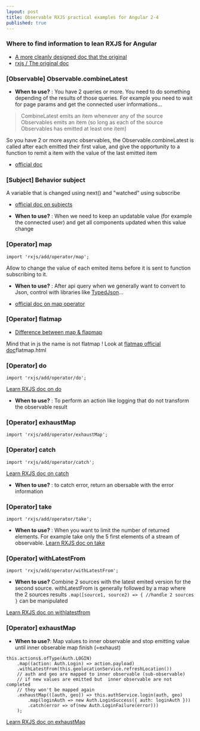 ```yaml
---
layout: post
title: Observable RXJS practical examples for Angular 2-4
published: true
---
```


### Where to find information to lean RXJS for Angular 

* [A more cleanly designed doc that the original](https://www.learnrxjs.io)
* [rxjs / The original doc](http://reactivex.io/rxjs/)

### [Observable] Observable.combineLatest

* **When to use?** : You have 2 queries or more. You need to do something depending of the results of those queries. For example  you need to wait for page params and get the connected user informations...

> CombineLatest emits an item whenever any of the source Observables emits an item (so long as each of the source Observables has emitted at least one item)

So you have 2 or more async observables, the Observable.combineLatest is called after each emitted their first value, and give the opportunity to a function to remit a item  with the value  of the last emitted item

* [official doc](http://reactivex.io/documentation/operators/combinelatest.html)

### [Subject] Behavior subject

A variable  that is changed using next() and "watched" using subscribe
* [official doc on subjects](http://reactivex.io/documentation/subject.html)

* **When to use?** : When we need to keep an updatable value (for example the connected  user) and get all components updated when this value change

### [Operator] map
`import 'rxjs/add/operator/map';`

Allow to change the  value of each emited items before  it is sent to function subscribing to it.

* **When to use?** : After api query when we generally want to convert to Json, control with libraries like [TypedJson](https://github.com/JohnWeisz/TypedJSON)...

* [ official doc on map operator](http://reactivex.io/documentation/operators/map.html)

### [Operator] flatmap

* [Difference between map & flapmap](https://namitamalik.github.io/Map-vs-FlatMap/)

Mind that in js the name is not flatmap ! 
Look at [flatmap official doc](http://reactivex.io/documentation/operators/)flatmap.html

### [Operator] do

`import 'rxjs/add/operator/do';`

[Learn RXJS doc on do](https://www.learnrxjs.io/operators/utility/do.html)

* **When to use?** : To perform an action like logging that do not transform the observable result

### [Operator] exhaustMap

`import 'rxjs/add/operator/exhaustMap';`


### [Operator] catch
`import 'rxjs/add/operator/catch';`

[Learn RXJS doc on catch](https://www.learnrxjs.io/operators/error_handling/catch.html)

* **When to use?** : to catch error, return an obersable with the error information


### [Operator] take
`import 'rxjs/add/operator/take';`

* **When to use?** : When you want to limit the number of returned elements. For example take only the 5 first elements of a stream of observable.
[Learn RXJS doc on take](https://www.learnrxjs.io/operators/filtering/take.html)

### [Operator] withLatestFrom

`import 'rxjs/add/operator/withLatestFrom';`

* **When to use?** Combine 2 sources with the latest emited version for the second source. withLatestFrom is generally followed by a map where the 2 sources results `.map([source1, source2) => { //handle 2 sources }` can be manipulated

[Learn RXJS doc on  withlatestfrom](https://www.learnrxjs.io/operators/combination/withlatestfrom.html)

### [Operator] exhaustMap

* **When to use?**: Map values to inner observable and stop emitting value until inner obserable map finish (=exhaust)
````
this.actions$.ofType(Auth.LOGIN)
    .map((action: Auth.Login) => action.payload)
    .withLatestFrom(this.geolocationService.refreshLocation())
    // auth and geo are mapped to inner observable (sub-observable)
    // if new values are emitted but  inner observable are not completed
    // they won't be mapped again
    .exhaustMap(([auth, geo]) => this.authService.login(auth, geo)
        .map(loginAuth => new Auth.LoginSuccess({ auth: loginAuth }))
        .catch(error => of(new Auth.LoginFailure(error)))
    );
````
[Learn RXJS doc on exhaustMap](https://github.com/btroncone/learn-rxjs/blob/master/operators/transformation/exhaustmap.md)

